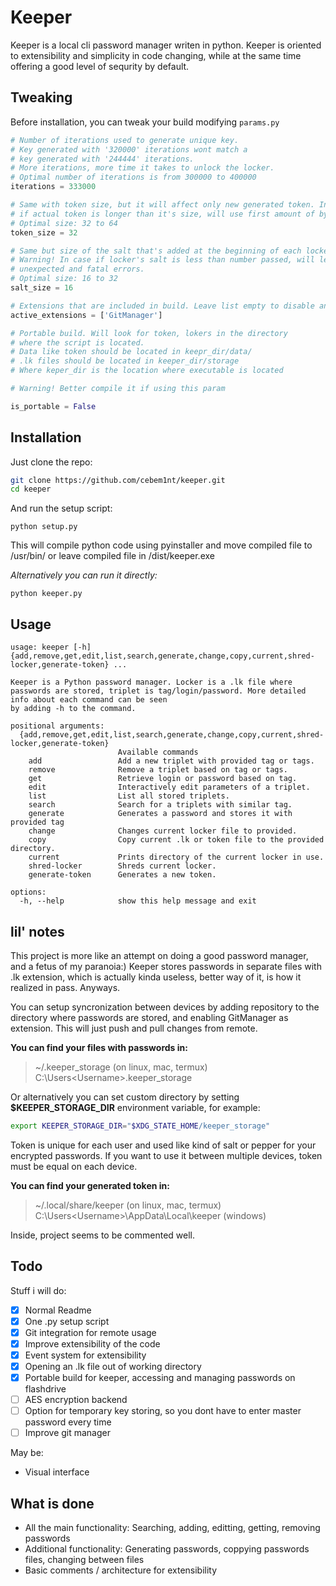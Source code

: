 # Keeper

Keeper is a local cli password manager writen in python. Keeper is oriented to extensibility and simplicity in code changing, while at the same time offering a good level of sequrity by default. 

## Tweaking

Before installation, you can tweak your build modifying ```params.py```

```py
# Number of iterations used to generate unique key.
# Key generated with '320000' iterations wont match a 
# key generated with '244444' iterations. 
# More iterations, more time it takes to unlock the locker.
# Optimal number of iterations is from 300000 to 400000
iterations = 333000 

# Same with token size, but it will affect only new generated token. In case 
# if actual token is longer than it's size, will use first amount of bytes
# Optimal size: 32 to 64 
token_size = 32

# Same but size of the salt that's added at the beginning of each locker.
# Warning! In case if locker's salt is less than number passed, will lead to
# unexpected and fatal errors.
# Optimal size: 16 to 32 
salt_size = 16

# Extensions that are included in build. Leave list empty to disable any
active_extensions = ['GitManager']

# Portable build. Will look for token, lokers in the directory
# where the script is located.
# Data like token should be located in keepr_dir/data/
# .lk files should be located in keeper_dir/storage
# Where keper_dir is the location where executable is located

# Warning! Better compile it if using this param

is_portable = False
```

## Installation 

Just clone the repo:

```sh
git clone https://github.com/cebem1nt/keeper.git
cd keeper
```

And run the setup script:

```python setup.py```

This will compile python code using pyinstaller and move compiled file to /usr/bin/ or leave compiled file in /dist/keeper.exe

*Alternatively you can run it directly:*

```python keeper.py```

## Usage
```$ keeper --help
usage: keeper [-h] {add,remove,get,edit,list,search,generate,change,copy,current,shred-locker,generate-token} ...

Keeper is a Python password manager. Locker is a .lk file where passwords are stored, triplet is tag/login/password. More detailed info about each command can be seen
by adding -h to the command.

positional arguments:
  {add,remove,get,edit,list,search,generate,change,copy,current,shred-locker,generate-token}
                        Available commands
    add                 Add a new triplet with provided tag or tags.
    remove              Remove a triplet based on tag or tags.
    get                 Retrieve login or password based on tag.
    edit                Interactively edit parameters of a triplet.
    list                List all stored triplets.
    search              Search for a triplets with similar tag.
    generate            Generates a password and stores it with provided tag
    change              Changes current locker file to provided.
    copy                Copy current .lk or token file to the provided directory.
    current             Prints directory of the current locker in use.
    shred-locker        Shreds current locker.
    generate-token      Generates a new token.

options:
  -h, --help            show this help message and exit
```

## lil' notes

This project is more like an attempt on doing a good password manager, and a fetus of my paranoia:)
Keeper stores passwords in separate files with .lk extension, which is actually kinda useless, better way of it, is how it realized in pass. Anyways. 

You can setup syncronization between devices by adding repository to the directory where passwords are stored, and enabling GitManager as extension. This will just push and pull changes from remote. 

__You can find your files with passwords in:__
> ~/.keeper_storage (on linux, mac, termux)
> C:\Users\<Username>\.keeper_storage

Or alternatively you can set custom directory by setting __$KEEPER_STORAGE_DIR__ environment variable, for example:
```sh
export KEEPER_STORAGE_DIR="$XDG_STATE_HOME/keeper_storage"
```

Token is unique for each user and used like kind of salt or pepper for your encrypted passwords. If you want to use it between multiple devices, token must be equal on each device.

__You can find your generated token in:__
> ~/.local/share/keeper (on linux, mac, termux)
> C:\Users\<Username>\AppData\Local\keeper (windows)

Inside, project seems to be commented well.

## Todo

Stuff i will do: 

- [x]  Normal Readme
- [x]  One .py setup script
- [x]  Git integration for remote usage
- [x]  Improve extensibility of the code
- [x]  Event system for extensibility
- [x]  Opening an .lk file out of working directory
- [x]  Portable build for keeper, accessing and managing passwords on flashdrive
- [ ]  AES encryption backend
- [ ]  Option for temporary key storing, so you dont have to enter master password every time
- [ ]  Improve git manager

May be:

- Visual interface
## What is done

- All the main functionality: Searching, adding, editting, getting, removing passwords 
- Additional functionality: Generating passwords, coppying passwords files, changing between files
- Basic comments / architecture for extensibility
